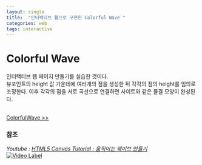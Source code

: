 ```yaml
---
layout: single
title:  "인터랙티브 웹으로 구현한 Colorful Wave "
categories: web
tags: interactive
---
```


# Colorful Wave

인터랙티브 웹 페이지 만들기를 실습한 것이다.
<br>뷰포인트의 height 값 가운데에 여러개의 점을 생성한 뒤 각각의 점의 height를 임의로 조정한다. 이후 각각의 점을 서로 곡선으로 연결하면 사이트와 같은 물결 모양이 완성된다. 

<br>[ColorfulWave >>](https://devgyu97.github.io/ColorfulWave/)

### 참조
<i>Youtube : [HTML5 Canvas Tutorial : 움직이는 웨이브 만들기](https://www.youtube.com/watch?v=LLfhY4eVwDY)</i>
<br>[![Video Label](https://i.ytimg.com/vi/LLfhY4eVwDY/0.jpg)](https://www.youtube.com/watch?v=LLfhY4eVwDY)
